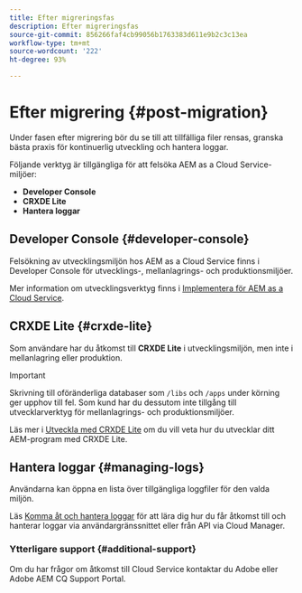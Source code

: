 ```yaml
---
title: Efter migreringsfas
description: Efter migreringsfas
source-git-commit: 856266faf4cb99056b1763383d611e9b2c3c13ea
workflow-type: tm+mt
source-wordcount: '222'
ht-degree: 93%

---
```



# Efter migrering {#post-migration}

Under fasen efter migrering bör du se till att tillfälliga filer rensas, granska bästa praxis för kontinuerlig utveckling och hantera loggar.

Följande verktyg är tillgängliga för att felsöka AEM as a Cloud Service-miljöer:

* **Developer Console**
* **CRXDE Lite**
* **Hantera loggar**


## Developer Console {#developer-console}

Felsökning av utvecklingsmiljön hos AEM as a Cloud Service finns i Developer Console för utvecklings-, mellanlagrings- och produktionsmiljöer.

Mer information om utvecklingsverktyg finns i [Implementera för AEM as a Cloud Service](https://experienceleague.adobe.com/docs/experience-manager-cloud-service/implementing/developing/development-guidelines.html#aem-as-a-cloud-service-development-tools).

## CRXDE Lite {#crxde-lite}

Som användare har du åtkomst till **CRXDE Lite** i utvecklingsmiljön, men inte i mellanlagring eller produktion.

>[!IMPORTANT]
>Skrivning till oföränderliga databaser som `/libs` och `/apps` under körning ger upphov till fel. Som kund har du dessutom inte tillgång till utvecklarverktyg för mellanlagrings- och produktionsmiljöer.

Läs mer i [Utveckla med CRXDE Lite](/help/implementing/developing/tools/crxde.md) om du vill veta hur du utvecklar ditt AEM-program med CRXDE Lite.

## Hantera loggar {#managing-logs}

Användarna kan öppna en lista över tillgängliga loggfiler för den valda miljön.

Läs [Komma åt och hantera loggar](https://experienceleague.adobe.com/docs/experience-manager-cloud-service/implementing/using-cloud-manager/manage-logs.html) för att lära dig hur du får åtkomst till och hanterar loggar via användargränssnittet eller från API via Cloud Manager.

### Ytterligare support {#additional-support}

Om du har frågor om åtkomst till Cloud Service kontaktar du Adobe eller Adobe AEM CQ Support Portal.
